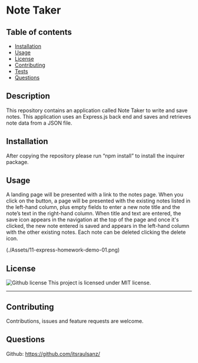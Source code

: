 # Note Taker
  
  ## Table of contents
  - [Installation](#installation)
  - [Usage](#usage)
  - [License](#license)
  - [Contributing](#contributing)
  - [Tests](#tests)
  - [Questions](#questions)

  ## Description
  This repository contains an application called Note Taker to write and save notes. This application uses an Express.js back end and saves and retrieves note data from a JSON file.

  ## Installation
  After copying the repository please run “npm install” to install the inquirer package.

  ## Usage
  A landing page will be presented with a link to the notes page. When you click on the button, a page will be presented with the existing notes listed in the left-hand column, plus empty fields to enter a new note title and the note’s text in the right-hand column. When title and text are entered, the save icon appears in the navigation at the top of the page and once it's clicked, the new note entered is saved and appears in the left-hand column with the other existing notes. Each note can be deleted clicking the delete icon.

  (./Assets/11-express-homework-demo-01.png)

  ## License
  ![Github license](https://img.shields.io/badge/license-MIT-blue.svg)
  This project is licensed under MIT license.
  
  ---

  ## Contributing
  Contributions, issues and feature requests are welcome.

  ## Questions
  Github: <a href="https://github.com/itsraulsanz/">https://github.com/itsraulsanz/</a><br /> 